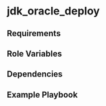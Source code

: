 jdk_oracle_deploy
=========



Requirements
------------



Role Variables
--------------



Dependencies
------------



Example Playbook
----------------
